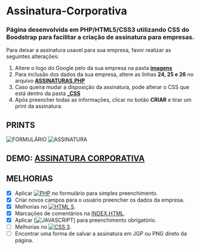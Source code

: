 # Assinatura-Corporativa
### Página desenvolvida em PHP/HTML5/CSS3 utilizando CSS do **Boodstrap** para facilitar a criação de assinatura para empresas.
Para deixar a assinatura usavel para sua empresa, favor realizar as seguintes alterações:

1. Altere o logo do Google pelo da sua empresa na pasta **[imagens](https://github.com/elioigor/AssinaturaPHP/tree/main/_imagens)** 
1. Para inclusão dos dados da sua empresa, altere as linhas **24, 25 e 26** no arquivo **[ASSINATURAS.PHP](https://github.com/elioigor/AssinaturaPHP/blob/main/assinaturas.php)**
1. Caso queira mudar a disposição da assinatura, pode alterar o CSS que está dentro da pasta **[_CSS](https://github.com/elioigor/AssinaturaPHP/blob/main/_css/estilo.css)**
1. Após preencher todas as informações, clicar no botão **CRIAR** e tirar um print da assinatura.

## PRINTS
![FORMULÁRIO](https://github.com/elioigor/AssinaturaPHP/blob/main/_prints/print_formulario.png)
![ASSINATURA](https://github.com/elioigor/AssinaturaPHP/blob/main/_prints/print_assinatura.png)
##
## DEMO: [ASSINATURA CORPORATIVA](https://elioigor.github.io/Assinatura-Corporativa/)

## MELHORIAS
- [x] Aplicar [![PHP](https://img.shields.io/badge/PHP-blue?style=for-the-badge&logo=php&logoColor=white)]() no formulário para simples preenchimento.
- [X] Criar novos campos para o usuário preencher os dados da empresa.
- [X] Melhorias no [![HTML 5](https://img.shields.io/badge/HTML5-E34F26?style=for-the-badge&logo=html5&logoColor=white)]().
- [X] Marcações de comentários na [INDEX.HTML](https://github.com/elioigor/AssinaturaPHP/blob/main/index.html).
- [X] Aplicar [![JAVASCRIPT](https://img.shields.io/badge/red?style=for-the-badge&logo=javascript&logoColor=white)]
 para preenchimento obrigatório.
- [ ] Melhorias no [![CSS 3](https://img.shields.io/badge/CSS3-1572B6?style=for-the-badge&logo=css3&logoColor=white)]().
- [ ] Encontrar uma forma de salvar a assinatura em JGP ou PNG direto da página.
